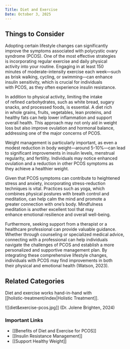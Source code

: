 ```yaml
---
Title: Diet and Exercise
Date: October 3, 2025
---
```

## Things to Consider  

Adopting certain lifestyle changes can significantly  
improve the symptoms associated with polycystic ovary  
syndrome (PCOS). One of the most effective strategies  
is incorporating regular exercise and daily physical  
activity into your routine. Engaging in at least 150  
minutes of moderate-intensity exercise each week—such  
as brisk walking, cycling, or swimming—can enhance  
insulin sensitivity, which is crucial for individuals  
with PCOS, as they often experience insulin resistance.  

In addition to physical activity, limiting the intake  
of refined carbohydrates, such as white bread, sugary  
snacks, and processed foods, is essential. A diet rich  
in whole grains, fruits, vegetables, lean proteins, and  
healthy fats can help lower inflammation and support  
overall health. This approach may not only aid in weight  
loss but also improve ovulation and hormonal balance,  
addressing one of the major concerns of PCOS.  

Weight management is particularly important, as even a  
modest reduction in body weight—around 5-10%—can lead  
to significant improvements in insulin levels, menstrual  
regularity, and fertility. Individuals may notice enhanced  
ovulation and a reduction in other PCOS symptoms as  
they achieve a healthier weight.  

Given that PCOS symptoms can contribute to heightened  
stress and anxiety, incorporating stress-reduction  
techniques is vital. Practices such as yoga, which  
combines physical postures with breath control and  
meditation, can help calm the mind and promote a  
greater connection with one’s body. Mindfulness  
meditation is another excellent tool that may  
enhance emotional resilience and overall well-being.  

Furthermore, seeking support from a therapist or a  
healthcare professional can provide valuable guidance.  
Whether through counseling or specialized medical advice,  
connecting with a professional can help individuals  
navigate the challenges of PCOS and establish a more  
personalized and supportive management plan. By  
integrating these comprehensive lifestyle changes,  
individuals with PCOS may find improvements in both  
their physical and emotional health (Watson, 2023).  
  
## Related Categories
 Diet and exercise works hand-in-hand with  
 [[holistic-treatment/index|Holistic Treatment]].

![[diet&exercise-pcos.jpg]]
(Dr. Jolene Brighten, 2024)  

### Important Links
* [[Benefits of Diet and Exercise for PCOS]]
* [[Insulin Resistance Management]]
* [[Support Healthy Weight]]



